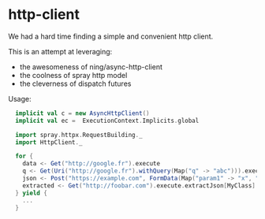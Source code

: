 # http-client

We had a hard time finding a simple and convenient http client.

This is an attempt at leveraging:
- the awesomeness of ning/async-http-client
- the coolness of spray http model
- the cleverness of dispatch futures

Usage:

```scala
  implicit val c = new AsyncHttpClient()
  implicit val ec =  ExecutionContext.Implicits.global

  import spray.httpx.RequestBuilding._
  import HttpClient._

  for {
    data <- Get("http://google.fr").execute
    q <- Get(Uri("http://google.fr").withQuery(Map("q" -> "abc"))).execute
    json <- Post("https://example.com", FormData(Map("param1" -> "x", "param2" -> "y"))).execute.asJson
    extracted <- Get("http://foobar.com").execute.extractJson[MyClass]
  } yield {
    ...
  }
```
